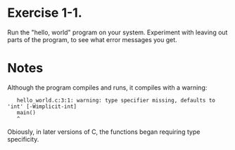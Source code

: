 # Exercise 1-1. 
Run the "hello, world" program on your system. Experiment with leaving out parts of the program, to see what error messages you get.

# Notes
Although the program compiles and runs, it compiles with a warning:
  ```
     hello_world.c:3:1: warning: type specifier missing, defaults to 'int' [-Wimplicit-int]
     main()
     ^
  ```
Obiously, in later versions of C, the functions began requiring type specificity.
